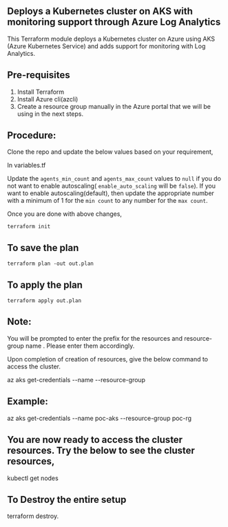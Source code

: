 ## Deploys a Kubernetes cluster on AKS with monitoring support through Azure Log Analytics
This Terraform module deploys a Kubernetes cluster on Azure using AKS (Azure Kubernetes Service) and adds support for monitoring with Log Analytics.


## Pre-requisites

1. Install Terraform
2. Install Azure cli(azcli)
3. Create a resource group manually in the Azure portal that we will be using in the next steps.

## Procedure:

Clone the repo and update the below values based on your requirement,

In variables.tf

Update the `agents_min_count` and `agents_max_count` values to `null` if you do not want to enable autoscaling( `enable_auto_scaling` will be `false`). If you want to enable autoscaling(default), then update the appropriate number with a minimum of 1 for the `min count` to any number for the `max count`.

Once you are done with above changes,

`terraform init`

## To save the plan
`terraform plan -out out.plan`      

## To apply the plan
`terraform apply out.plan`   

## Note:
 You will be prompted to enter the prefix for the resources and resource-group name . Please enter them accordingly.


Upon completion of creation of resources, give the below command to access the cluster.

az aks get-credentials --name <cluster-name> --resource-group <resource-group-name>

## Example:

az aks get-credentials --name poc-aks --resource-group poc-rg

## You are now ready to access the cluster resources. Try the below to see the cluster resources,

kubectl get nodes

## To Destroy the entire setup

terraform destroy.

